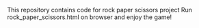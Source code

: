 This repository contains code for rock paper scissors project 
Run rock_paper_scissors.html on browser and enjoy the game!